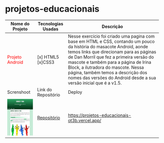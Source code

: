 # projetos-educacionais

| Nome do Projeto|Tecnologias Usadas|Descrição
|----------------|------------------|---------|
|<font color="red">Projeto Android</font>|[x] HTML5 [x]CSS3|Nesse exercício foi criado uma pagina com base em HTML e CSS, contando um pouco da história do masacote Android, aonde temos links que direcionam para as páginas de Dan Morril que fez a primeira versão do mascote e também para a página de Irina Block, a ilutradora do mascote. Nessa página, também temos a descrição dos nomes das versões do Android desde a sua versão inicial que é a v1.5.|
|Screnshoot|Link do Repositório|Deploy|
|<img src="https://github.com/emmanuelmarcosdeoliveira/meus-projetos-educacionais/blob/main/img/projeto-android.png" width="200" height="120">|[Repositório](https://github.com/emmanuelmarcosdeoliveira/projeto-android)|https://projetos-educacionais-ot3b.vercel.app/|
